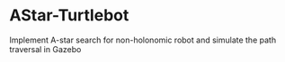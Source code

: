 # AStar-Turtlebot
Implement A-star search for non-holonomic robot and simulate the path traversal in Gazebo

